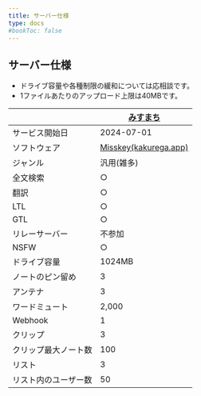 ```yaml
---
title: サーバー仕様
type: docs
#bookToc: false
---
```


## サーバー仕様

- ドライブ容量や各種制限の緩和については応相談です。
- 1ファイルあたりのアップロード上限は40MBです。

|  | [みすまち](https://misskey.city)|
| --- | --- |
| サービス開始日 | 2024-07-01 |
| ソフトウェア | [Misskey(kakurega.app)](https://github.com/hideki0403/kakurega.app) |
| ジャンル | 汎用(雑多) |
| 全文検索 | ○ |
| 翻訳 | ○ |
| LTL | ○ |
| GTL | ○ | 
| リレーサーバー | 不参加 |
| NSFW | ○ |
| ドライブ容量 | 1024MB |
| ノートのピン留め | 3 |
| アンテナ | 3 |
| ワードミュート | 2,000 |
| Webhook | 1 |
| クリップ | 3 |
| クリップ最大ノート数 | 100 |
| リスト | 3 |
| リスト内のユーザー数 | 50 |